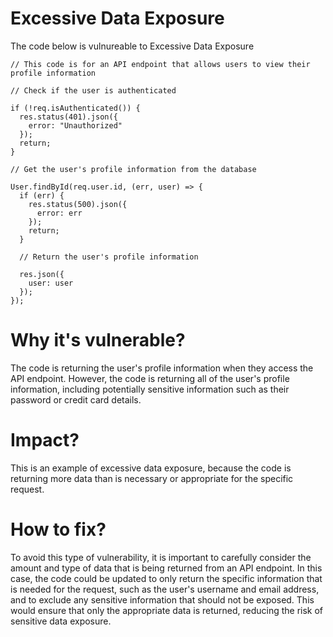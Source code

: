 # Excessive Data Exposure

The code below is vulnureable to Excessive Data Exposure


```
// This code is for an API endpoint that allows users to view their profile information

// Check if the user is authenticated

if (!req.isAuthenticated()) {
  res.status(401).json({
    error: "Unauthorized"
  });
  return;
}

// Get the user's profile information from the database

User.findById(req.user.id, (err, user) => {
  if (err) {
    res.status(500).json({
      error: err
    });
    return;
  }

  // Return the user's profile information
  
  res.json({
    user: user
  });
});
```

# Why it's vulnerable?
The code is returning the user's profile information when they access the API endpoint. However, the code is returning all of the user's profile information, including potentially sensitive information such as their password or credit card details.

# Impact?
This is an example of excessive data exposure, because the code is returning more data than is necessary or appropriate for the specific request.

# How to fix?
To avoid this type of vulnerability, it is important to carefully consider the amount and type of data that is being returned from an API endpoint. In this case, the code could be updated to only return the specific information that is needed for the request, such as the user's username and email address, and to exclude any sensitive information that should not be exposed. This would ensure that only the appropriate data is returned, reducing the risk of sensitive data exposure.
